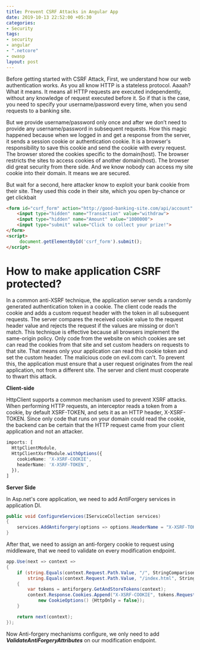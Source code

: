 ```yaml
---
title: Prevent CSRF Attacks in Angular App
date: 2019-10-13 22:52:00 +05:30
categories:
- Security
tags:
- security
- angular
- ".netcore"
- owasp
layout: post
---
```


Before getting started with CSRF Attack, First, we understand how our web authentication works. As you all know HTTP is a stateless protocol. Aaaah? What it means. It means all HTTP requests are executed independently, without any knowledge of request executed before it. So if that is the case, you need to specify your username/password every time, when you send requests to a banking site.

But we provide username/password only once and after we don’t need to provide any username/password in subsequent requests. How this magic happened because when we logged in and get a response from the server, it sends a session cookie or authentication cookie. It is a browser's responsibility to save this cookie and send the cookie with every request. The browser stored the cookies specific to the domain(host). The browser restricts the sites to access cookies of another domain(host). The browser did great security from there side. And we know nobody can access my site cookie into their domain. It means we are secured.

But wait for a second, here attacker know to exploit your bank cookie from their site. 
They used this code in their site, which you open by-chance or get clickbait
```html
<form id="csrf_form" action="http://good-banking-site.com/api/account" method="post">
    <input type="hidden" name="Transaction" value="withdraw">
    <input type="hidden" name="Amount" value="1000000">
    <input type="submit" value="Click to collect your prize!">
</form>
<script>
     document.getElementById('csrf_form').submit();
</script>
```


# How to make application CSRF protected? 

In a common anti-XSRF technique, the application server sends a randomly generated authentication token in a cookie. The client code reads the cookie and adds a custom request header with the token in all subsequent requests. The server compares the received cookie value to the request header value and rejects the request if the values are missing or don't match.
This technique is effective because all browsers implement the same-origin policy. Only code from the website on which cookies are set can read the cookies from that site and set custom headers on requests to that site. That means only your application can read this cookie token and set the custom header. The malicious code on evil.com can't.
To prevent this, the application must ensure that a user request originates from the real application, not from a different site. The server and client must cooperate to thwart this attack.

**Client-side**

HttpClient supports a common mechanism used to prevent XSRF attacks. When performing HTTP requests, an interceptor reads a token from a cookie, by default XSRF-TOKEN, and sets it as an HTTP header, X-XSRF-TOKEN. Since only code that runs on your domain could read the cookie, the backend can be certain that the HTTP request came from your client application and not an attacker.

```ts
imports: [
  HttpClientModule,
  HttpClientXsrfModule.withOptions({
    cookieName: 'X-XSRF-COOKIE',
    headerName: 'X-XSRF-TOKEN',
  }),
]
```

**Server Side**

In Asp.net's core application, we need to add AntiForgery services in application DI.

```cs
public void ConfigureServices(IServiceCollection services)
{
    services.AddAntiforgery(options => options.HeaderName = "X-XSRF-TOKEN");
}
```

After that, we need to assign an anti-forgery cookie to request using middleware, that we need to validate on every modification endpoint.

```cs
app.Use(next => context =>
{
    if (string.Equals(context.Request.Path.Value, "/", StringComparison.OrdinalIgnoreCase) ||
        string.Equals(context.Request.Path.Value, "/index.html", StringComparison.OrdinalIgnoreCase))
    {
        var tokens = antiforgery.GetAndStoreTokens(context);
        context.Response.Cookies.Append("X-XSRF-COOKIE", tokens.RequestToken,
            new CookieOptions() {HttpOnly = false});
    }

    return next(context);
});
 ```

Now Anti-forgery mechanisms configure, we only need to add ***ValidateAntiForgeryAttributes*** on our modification endpoint.

